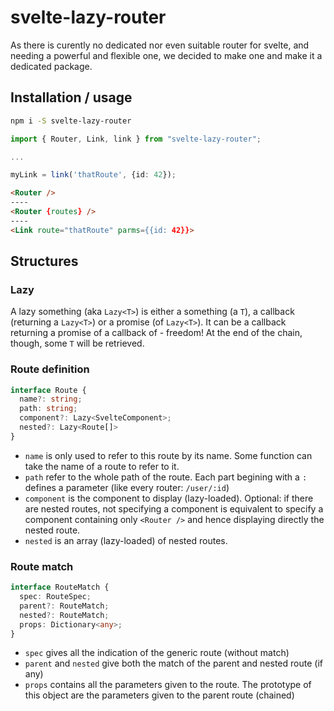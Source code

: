 # svelte-lazy-router

As there is curently no dedicated nor even suitable router for svelte, and needing a powerful and flexible one, we decided to make one and make it a dedicated package.

## Installation / usage

```sh
npm i -S svelte-lazy-router
```

```typescript
import { Router, Link, link } from "svelte-lazy-router";

...

myLink = link('thatRoute', {id: 42});
```

```html
<Router />
----
<Router {routes} />
----
<Link route="thatRoute" parms={{id: 42}}>
```

## Structures

### Lazy

A lazy something (aka `Lazy<T>`) is either a something (a `T`), a callback (returning a `Lazy<T>`) or a promise (of `Lazy<T>`).
It can be a callback returning a promise of a callback of - freedom! At the end of the chain, though, some `T` will be retrieved.

### Route definition

```ts
interface Route {
  name?: string;
  path: string;
  component?: Lazy<SvelteComponent>;
  nested?: Lazy<Route[]>
}
```

- `name` is only used to refer to this route by its name. Some function can take the name of a route to refer to it.
- `path` refer to the whole path of the route. Each part begining with a `:` defines a parameter (like every router: `/user/:id`)
- `component` is the component to display (lazy-loaded). Optional: if there are nested routes, not specifying a component is
 equivalent to specify a component containing only `<Router />` and hence displaying directly the nested route.
- `nested` is an array (lazy-loaded) of nested routes.

### Route match

```ts
interface RouteMatch {
  spec: RouteSpec;
  parent?: RouteMatch;
  nested?: RouteMatch;
  props: Dictionary<any>;
}
```

- `spec` gives all the indication of the generic route (without match)
- `parent` and `nested` give both the match of the parent and nested route (if any)
- `props` contains all the parameters given to the route. The prototype of this object are the parameters given to the parent route (chained)
